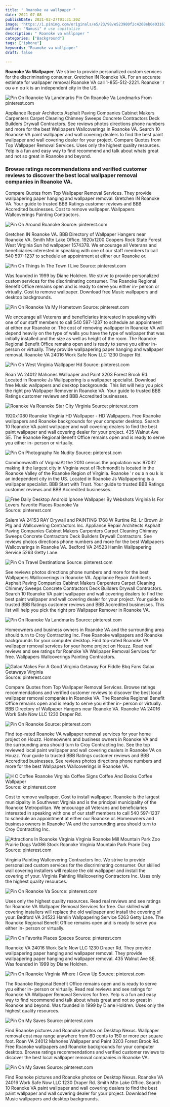 ```yaml
---
title: " Roanoke va wallpaper "
date: 2021-07-08
publishDate: 2021-02-27T01:31:20Z
image: "https://i.pinimg.com/originals/e5/23/98/e523980f2c4268eb0e031635c866d1c6.jpg"
author: "Namusi" # use capitalize
description: " Roanoke va wallpaper "
categories: ["Background"]
tags: ["iphone"]
keywords: "Roanoke va wallpaper"
draft: false

---
```



**Roanoke Va Wallpaper**. We strive to provide personalized custom services for the discriminating consumer. Gretchen IN Roanoke VA. For an accurate estimate for wallpaper removal Roanoke VA call 1-855-512-2221. Roanoke ˈ r oʊ ə n oʊ k is an independent city in the US.

![Pin On Roanoke Va Landmarks](https://i.pinimg.com/originals/78/db/a3/78dba36a0612ad373ebeaa86d00a0a5b.jpg "Pin On Roanoke Va Landmarks")
Pin On Roanoke Va Landmarks From pinterest.com


Appliance Repair Architects Asphalt Paving Companies Cabinet Makers Carpenters Carpet Cleaning Chimney Sweeps Concrete Contractors Deck Builders Drywall Contractors. See reviews photos directions phone numbers and more for the best Wallpapers Wallcoverings in Roanoke VA. Search 10 Roanoke VA paint wallpaper and wall covering dealers to find the best paint wallpaper and wall covering dealer for your project. Compare Quotes from Top Wallpaper Removal Services. Uses only the highest quality resources. Yelp is a fun and easy way to find recommend and talk about whats great and not so great in Roanoke and beyond.

### Browse ratings recommendations and verified customer reviews to discover the best local wallpaper removal companies in Roanoke VA.

Compare Quotes from Top Wallpaper Removal Services. They provide wallpapering paper hanging and wallpaper removal. Gretchen IN Roanoke VA. Your guide to trusted BBB Ratings customer reviews and BBB Accredited businesses. Cost to remove wallpaper. Wallpapers Wallcoverings Painting Contractors.


![Pin On Around Roanoke](https://i.pinimg.com/originals/16/ed/01/16ed01b04a2e7a3ace324700a3cc1e60.jpg "Pin On Around Roanoke")
Source: pinterest.com

Gretchen IN Roanoke VA. BBB Directory of Wallpaper Hangers near Roanoke VA. Smith Mtn Lake Office. 1920x1200 Coopers Rock State Forest West Virginia Sun hd wallpaper 1574378. We encourage all Veterans and beneficiaries interested in speaking with one of our staff members to call 540 597-1237 to schedule an appointment at either our Roanoke or.

![Pin On Things In The Town I Live](https://i.pinimg.com/originals/c5/ca/fa/c5cafa09be8ce1f043d2c75838265db3.jpg "Pin On Things In The Town I Live")
Source: pinterest.com

Was founded in 1999 by Diane Holdren. We strive to provide personalized custom services for the discriminating consumer. The Roanoke Regional Benefit Office remains open and is ready to serve you either in- person or virtually. Cost to remove wallpaper. Download free Music wallpapers and desktop backgrounds.

![Pin On Roanoke Va My Hometown](https://i.pinimg.com/originals/0b/68/74/0b68748d278f3d82a91e1fdc27953496.jpg "Pin On Roanoke Va My Hometown")
Source: pinterest.com

We encourage all Veterans and beneficiaries interested in speaking with one of our staff members to call 540 597-1237 to schedule an appointment at either our Roanoke or. The cost of removing wallpaper in Roanoke VA will depend heavily on the type of walls you have the type of wallpaper that was initially installed and the size as well as height of the room. The Roanoke Regional Benefit Office remains open and is ready to serve you either in- person or virtually. They provide wallpapering paper hanging and wallpaper removal. Roanoke VA 24016 Work Safe Now LLC 1230 Draper Rd.

![Pin On West Virginia Wallpaper Hd](https://i.pinimg.com/736x/9c/09/97/9c09978461c741c34da2e4568c4435c4.jpg "Pin On West Virginia Wallpaper Hd")
Source: pinterest.com

Roan VA 24012 Mahones Wallpaper and Paint 3203 Forest Brook Rd. Located in Roanoke Js Wallpapering is a wallpaper specialist. Download free Music wallpapers and desktop backgrounds. This list will help you pick the right pro Wallpaper Remover in Roanoke VA. Your guide to trusted BBB Ratings customer reviews and BBB Accredited businesses.

![Roanoke Va Roanoke Star City Virginia](https://i.pinimg.com/originals/b1/54/50/b154507ecab7544266cd0b0c497843a9.jpg "Roanoke Va Roanoke Star City Virginia")
Source: pinterest.com

1920x1080 Roanoke Virginia HD Wallpaper - HD Wallpapers. Free Roanoke wallpapers and Roanoke backgrounds for your computer desktop. Search 10 Roanoke VA paint wallpaper and wall covering dealers to find the best paint wallpaper and wall covering dealer for your project. 435 Walnut Ave SE. The Roanoke Regional Benefit Office remains open and is ready to serve you either in- person or virtually.

![Pin On Photography No Nudity](https://i.pinimg.com/originals/e5/cb/a2/e5cba28f3f349d26c9f14b5f720969f7.jpg "Pin On Photography No Nudity")
Source: pinterest.com

Commonwealth of VirginiaAt the 2010 census the population was 97032 making it the largest city in Virginia west of RichmondIt is located in the Roanoke Valley of the Roanoke Region of Virginia. Roanoke ˈ r oʊ ə n oʊ k is an independent city in the US. Located in Roanoke Js Wallpapering is a wallpaper specialist. BBB Start with Trust. Your guide to trusted BBB Ratings customer reviews and BBB Accredited businesses.

![Free Daily Desktop Android Iphone Wallpaper By Webshots Virginia Is For Lovers Favorite Places Roanoke Va](https://i.pinimg.com/originals/94/9b/a8/949ba8af01c62950f1e6cddece17b23e.jpg "Free Daily Desktop Android Iphone Wallpaper By Webshots Virginia Is For Lovers Favorite Places Roanoke Va")
Source: pinterest.com

Salem VA 24153 RAY Drywall and PAINTING 1768 W Rurtine Rd. Lr Brown Jr Ptg and Wallcovering Contractors Inc. Appliance Repair Architects Asphalt Paving Companies Cabinet Makers Carpenters Carpet Cleaning Chimney Sweeps Concrete Contractors Deck Builders Drywall Contractors. See reviews photos directions phone numbers and more for the best Wallpapers Wallcoverings in Roanoke VA. Bedford VA 24523 Hamlin Wallpapering Service 5263 Getty Lane.

![Pin On Travel Destinations](https://i.pinimg.com/originals/a9/dd/23/a9dd23c61d0016e5f99066ada99c1fde.jpg "Pin On Travel Destinations")
Source: pinterest.com

See reviews photos directions phone numbers and more for the best Wallpapers Wallcoverings in Roanoke VA. Appliance Repair Architects Asphalt Paving Companies Cabinet Makers Carpenters Carpet Cleaning Chimney Sweeps Concrete Contractors Deck Builders Drywall Contractors. Search 10 Roanoke VA paint wallpaper and wall covering dealers to find the best paint wallpaper and wall covering dealer for your project. Your guide to trusted BBB Ratings customer reviews and BBB Accredited businesses. This list will help you pick the right pro Wallpaper Remover in Roanoke VA.

![Pin On Roanoke Va Landmarks](https://i.pinimg.com/originals/78/db/a3/78dba36a0612ad373ebeaa86d00a0a5b.jpg "Pin On Roanoke Va Landmarks")
Source: pinterest.com

Homeowners and business owners in Roanoke VA and the surrounding area should turn to Croy Contracting Inc. Free Roanoke wallpapers and Roanoke backgrounds for your computer desktop. Find top-rated Roanoke VA wallpaper removal services for your home project on Houzz. Read real reviews and see ratings for Roanoke VA Wallpaper Removal Services for free. Wallpapers Wallcoverings Painting Contractors.

![Galax Makes For A Good Virginia Getaway For Fiddle Bbq Fans Galax Getaways Virginia](http://19bad966daa514601216-4e8e8ca2c54060962ebad61a50050d5b.r55.cf1.rackcdn.com/lps/assets/u/Downtown-Roanoke.jpg "Galax Makes For A Good Virginia Getaway For Fiddle Bbq Fans Galax Getaways Virginia")
Source: pinterest.com

Compare Quotes from Top Wallpaper Removal Services. Browse ratings recommendations and verified customer reviews to discover the best local wallpaper removal companies in Roanoke VA. The Roanoke Regional Benefit Office remains open and is ready to serve you either in- person or virtually. BBB Directory of Wallpaper Hangers near Roanoke VA. Roanoke VA 24016 Work Safe Now LLC 1230 Draper Rd.

![Pin On Roanoke](https://i.pinimg.com/originals/1f/2d/a6/1f2da6dfa997627a6b6fe2f8c3a00b2d.jpg "Pin On Roanoke")
Source: pinterest.com

Find top-rated Roanoke VA wallpaper removal services for your home project on Houzz. Homeowners and business owners in Roanoke VA and the surrounding area should turn to Croy Contracting Inc. See the top reviewed local paint wallpaper and wall covering dealers in Roanoke VA on Houzz. Your guide to trusted BBB Ratings customer reviews and BBB Accredited businesses. See reviews photos directions phone numbers and more for the best Wallpapers Wallcoverings in Roanoke VA.

![H C Coffee Roanoke Virginia Coffee Signs Coffee And Books Coffee Wallpaper](https://i.pinimg.com/originals/02/9c/ae/029caeeb00405bd62cde52602df89273.jpg "H C Coffee Roanoke Virginia Coffee Signs Coffee And Books Coffee Wallpaper")
Source: kr.pinterest.com

Cost to remove wallpaper. Cost to install wallpaper. Roanoke is the largest municipality in Southwest Virginia and is the principal municipality of the Roanoke Metropolitan. We encourage all Veterans and beneficiaries interested in speaking with one of our staff members to call 540 597-1237 to schedule an appointment at either our Roanoke or. Homeowners and business owners in Roanoke VA and the surrounding area should turn to Croy Contracting Inc.

![Attractions In Roanoke Virginia Virginia Roanoke Mill Mountain Park Zoo Prairie Dogs Va086 Stock Roanoke Virginia Mountain Park Prarie Dog](http://www.icsworld.com/images/local/content/Virginia/Roanoke3.jpg "Attractions In Roanoke Virginia Virginia Roanoke Mill Mountain Park Zoo Prairie Dogs Va086 Stock Roanoke Virginia Mountain Park Prarie Dog")
Source: pinterest.com

Virginia Painting Wallcovering Contractors Inc. We strive to provide personalized custom services for the discriminating consumer. Our skilled wall covering installers will replace the old wallpaper and install the covering of your. Virginia Painting Wallcovering Contractors Inc. Uses only the highest quality resources.

![Pin On Roanoke Va](https://i.pinimg.com/originals/a8/06/62/a80662ee8641e5151b3bb1b0d1022535.jpg "Pin On Roanoke Va")
Source: pinterest.com

Uses only the highest quality resources. Read real reviews and see ratings for Roanoke VA Wallpaper Removal Services for free. Our skilled wall covering installers will replace the old wallpaper and install the covering of your. Bedford VA 24523 Hamlin Wallpapering Service 5263 Getty Lane. The Roanoke Regional Benefit Office remains open and is ready to serve you either in- person or virtually.

![Pin On Favorite Places Spaces](https://i.pinimg.com/originals/c6/41/14/c64114f72cd1b84f16d75620c44b92c9.jpg "Pin On Favorite Places Spaces")
Source: pinterest.com

Roanoke VA 24016 Work Safe Now LLC 1230 Draper Rd. They provide wallpapering paper hanging and wallpaper removal. They provide wallpapering paper hanging and wallpaper removal. 435 Walnut Ave SE. Was founded in 1999 by Diane Holdren.

![Pin On Roanoke Virginia Where I Grew Up](https://i.pinimg.com/originals/08/4f/e9/084fe989868b994668e3870ea2ee8d4a.jpg "Pin On Roanoke Virginia Where I Grew Up")
Source: pinterest.com

The Roanoke Regional Benefit Office remains open and is ready to serve you either in- person or virtually. Read real reviews and see ratings for Roanoke VA Wallpaper Removal Services for free. Yelp is a fun and easy way to find recommend and talk about whats great and not so great in Roanoke and beyond. Was founded in 1999 by Diane Holdren. Uses only the highest quality resources.

![Pin On My Saves](https://i.pinimg.com/originals/54/4d/8c/544d8c8b905e87ae715b4bc1982fe327.jpg "Pin On My Saves")
Source: pinterest.com

Find Roanoke pictures and Roanoke photos on Desktop Nexus. Wallpaper removal cost may range anywhere from 60 cents to 150 or more per square foot. Roan VA 24012 Mahones Wallpaper and Paint 3203 Forest Brook Rd. Free Roanoke wallpapers and Roanoke backgrounds for your computer desktop. Browse ratings recommendations and verified customer reviews to discover the best local wallpaper removal companies in Roanoke VA.

![Pin On My Saves](https://i.pinimg.com/originals/e5/23/98/e523980f2c4268eb0e031635c866d1c6.jpg "Pin On My Saves")
Source: pinterest.com

Find Roanoke pictures and Roanoke photos on Desktop Nexus. Roanoke VA 24016 Work Safe Now LLC 1230 Draper Rd. Smith Mtn Lake Office. Search 10 Roanoke VA paint wallpaper and wall covering dealers to find the best paint wallpaper and wall covering dealer for your project. Download free Music wallpapers and desktop backgrounds.

